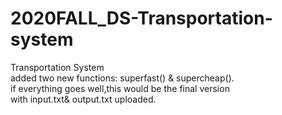 # 2020FALL_DS-Transportation-system
Transportation System   
added two new functions: superfast() & supercheap().  
if everything goes well,this would be the final version  
with input.txt& output.txt uploaded.
